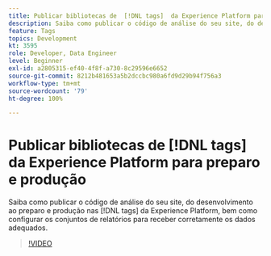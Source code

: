 ```yaml
---
title: Publicar bibliotecas de  [!DNL tags]  da Experience Platform para preparo e produção
description: Saiba como publicar o código de análise do seu site, do desenvolvimento ao preparo e produção nas tags da Experience Platform, bem como configurar os conjuntos de relatórios para receber corretamente os dados apropriados.
feature: Tags
topics: Development
kt: 3595
role: Developer, Data Engineer
level: Beginner
exl-id: a2805315-ef40-4f8f-a730-8c29596e6652
source-git-commit: 8212b481653a5b2dccbc980a6fd9d29b94f756a3
workflow-type: tm+mt
source-wordcount: '79'
ht-degree: 100%

---
```


# Publicar bibliotecas de [!DNL tags] da Experience Platform para preparo e produção

Saiba como publicar o código de análise do seu site, do desenvolvimento ao preparo e produção nas [!DNL tags] da Experience Platform, bem como configurar os conjuntos de relatórios para receber corretamente os dados adequados.

>[!VIDEO](https://video.tv.adobe.com/v/3429976/?quality=12&learn=on&captions=por_br)
